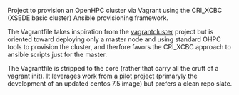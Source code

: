 Project to provision an OpenHPC cluster via Vagrant using the
CRI_XCBC (XSEDE basic cluster) Ansible provisioning framework.

The Vagrantfile takes inspiration from the [vagrantcluster](https://github.com/cluening/vagrantcluster)
project but is oriented toward deploying only a master node 
and using standard OHPC tools to provision the cluster, and 
therfore favors the CRI_XCBC approach to ansible scripts just 
for the master.

The Vagrantfile is stripped to the core (rather that carry all
the cruft of a vagrant init).  It leverages work from a 
[pilot project](https://gitlab.rc.uab.edu/ravi89/ohpc_vagrant)
(primaryly the development of an updated centos 7.5 image)
but prefers a clean repo slate.  
